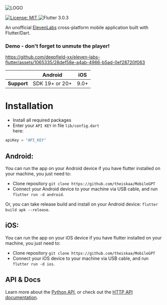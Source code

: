 ![LOGO](https://github.com/elevenlabs/elevenlabs-python/assets/12028621/21267d89-5e82-4e7e-9c81-caf30b237683)

  <a href="https://github.com/insolite-dev/layoutry/blob/main/LICENSE">
    <img src="https://img.shields.io/badge/License-MIT-red.svg"
      alt="License: MIT" />
  </a>
  <img src="https://img.shields.io/badge/Flutter-3.0.3-55BFF0" alt="Flutter 3.0.3" />


An unofficial [ElevenLabs](https://elevenlabs.io/) cross-platform mobile application built with Flutter/Dart.

### Demo - don't forget to unmute the player!
https://github.com/deepfield-xx/eleven-labs-flutter/assets/1065335/28def58e-a4ab-4966-b5ad-0ef28720f063




|             | Android        | iOS  |
|-------------|----------------|------|
| **Support** | SDK 19+ or 20+ | 9.0+ |


# Installation
* Install all required packages <br />
* Enter your `API KEY` in file `lib/config.dart` <br />
here:
```dart
apiKey = "API_KEY"
```


## Android:

You can run the app on your Android device if you have flutter installed on your machine, you just need to: <br>
- Clone repository `git clone https://github.com/theiskaa/MobileGPT`
- Connect your Android device to your machine via USB cable, and run `flutter run -d android`.

Or, you can take release build and install on your Android device: `flutter build apk --release`.

## iOS:

You can run the app on your iOS device if you have flutter installed on your machine, you just need to: <br>
- Clone repository `git clone https://github.com/theiskaa/MobileGPT`
- Connect your iOS device to your machine via USB cable, and run `flutter run -d ios`.

## API & Docs

Learn more about the [Python API](API.md), or check out the [HTTP API documentation](https://docs.elevenlabs.io/quickstart).
